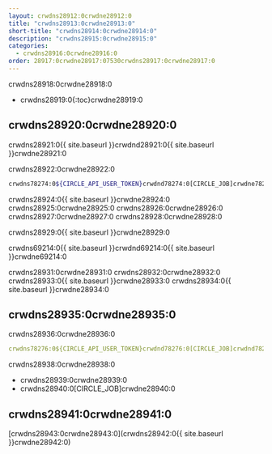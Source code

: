 ```yaml
---
layout: crwdns28912:0crwdne28912:0
title: "crwdns28913:0crwdne28913:0"
short-title: "crwdns28914:0crwdne28914:0"
description: "crwdns28915:0crwdne28915:0"
categories:
  - crwdns28916:0crwdne28916:0
order: 28917:0crwdne28917:07530crwdns28917:0crwdne28917:0
---
```

crwdns28918:0crwdne28918:0

- crwdns28919:0{:toc}crwdne28919:0

## crwdns28920:0crwdne28920:0

crwdns28921:0{{ site.baseurl }}crwdnd28921:0{{ site.baseurl }}crwdne28921:0

crwdns28922:0crwdne28922:0

```bash
crwdns78274:0${CIRCLE_API_USER_TOKEN}crwdnd78274:0[CIRCLE_JOB]crwdne78274:0
```

crwdns28924:0{{ site.baseurl }}crwdne28924:0 crwdns28925:0crwdne28925:0 crwdns28926:0crwdne28926:0 crwdns28927:0crwdne28927:0 crwdns28928:0crwdne28928:0

crwdns28929:0{{ site.baseurl }}crwdne28929:0

crwdns69214:0{{ site.baseurl }}crwdnd69214:0{{ site.baseurl }}crwdne69214:0

crwdns28931:0crwdne28931:0 crwdns28932:0crwdne28932:0 crwdns28933:0{{ site.baseurl }}crwdne28933:0 crwdns28934:0{{ site.baseurl }}crwdne28934:0

## crwdns28935:0crwdne28935:0

crwdns28936:0crwdne28936:0

```yaml
crwdns78276:0${CIRCLE_API_USER_TOKEN}crwdnd78276:0[CIRCLE_JOB]crwdnd78276:0$CIRCLE_SHA1crwdnd78276:0$CIRCLE_PROJECT_USERNAMEcrwdnd78276:0$CIRCLE_PROJECT_REPONAMEcrwdnd78276:0$CIRCLE_BRANCHcrwdne78276:0
```

crwdns28938:0crwdne28938:0

- crwdns28939:0crwdne28939:0
- crwdns28940:0[CIRCLE_JOB]crwdne28940:0

## crwdns28941:0crwdne28941:0

[crwdns28943:0crwdne28943:0](crwdns28942:0{{ site.baseurl }}crwdne28942:0)